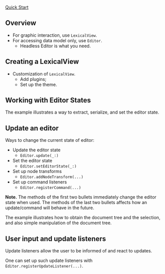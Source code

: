 
[Quick Start](https://facebook.github.io/lexical-ios/documentation/lexical/quickstart)

## Overview

- For graphic interaction, use `LexicalView`.
- For accessing data model only, use `Editor`.
    - Headless Editor is what you need.

## Creating a LexicalView

- Customization of `LexicalView`.
  - Add plugins;
  - Set up the theme.

## Working with Editor States

The example illustrates a way to extract, serialize, and set the editor state.

## Update an editor

Ways to change the current state of editor:

- Update the editor state
  - `Editor.update(_:)`
- Set the editor state
  - `Editor.setEditorState(_:)`
- Set up node transforms
  - `Editor.addNodeTransform(...)`
- Set up command listeners
  - `Editor.registerCommand(...)`

**Note.** 
The methods of the first two bullets immediately change the editor state when used.
The methods of the last two bullets affects how an update/command will behave in the future.

The example illustrates how to obtain the document tree and the selection, and also simple manipulation of the document tree.

## User input and update listeners

Update listeners allow the user to be informed of and react to updates.

One can set up such update listeners with `Editor.registerUpdateListener(...)`.